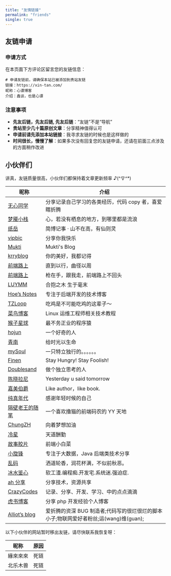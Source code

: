 ```yaml
---
title: "友情链接"
permalink: "friends"
single: true
---
```


## 友链申请

### 申请方式

在本页面下方评论区留言您的友链信息：

```
# 申请友链前，请确保本站已被添加到贵站友链
链接：https://xin-tan.com/
昵称：心谭博客
介绍：鑫谈，也是心谭
```

### 注意事项

- **先友后链，先友后链, 先友后链**：“友链”不是“导航”
- **贵站至少几十篇原创文章**：分享精神值得认可
- **申请前请先添加本站链接**：我寻求友链的时候也是这样做的
- **时间很长，慢慢了解**：如果多次没有回复您的友链申请，还请在前面三点涉及的方面稍作改进

## 小伙伴们

讲真，友链质量很高，小伙伴们都保持着文章更新频率 ♪\(^∇^\*\)

| 昵称                                             | 介绍                                                                                  |
| ------------------------------------------------ | ------------------------------------------------------------------------------------- |
| [无心同学](https://wuxin.netlify.com)            | 分享记录自己学习的各类经历，代码 copy 者，喜爱瞎折腾                                  |
| [梦魇小栈](https://blog.ihoey.com)               | 心，若没有栖息的地方，到哪里都是流浪                                                  |
| [纸岳](https://yizhiyue.me/)                     | 简博记事 · 山不在高，有仙则灵                                                         |
| [vipbic](https://www.vipbic.com/navigation.html) | 分享你我快乐                                                                          |
| [Mukti](https://feizhaojun.com)                  | Mukti's Blog                                                                          |
| [krryblog](https://ainyi.com)                    | 你的美好，我都记得                                                                    |
| [前端路上](https://www.zhxiong.com/)             | 直到以行，曲径以周                                                                    |
| [前端路上](https://refined-x.com)                | 枪在手，跟我走，前端路上不回头                                                        |
| [LUYMM](https://luymm.com)                       | 合抱之木 生于毫末                                                                     |
| [Hoe’s Notes](http://www.hoehub.com)             | 专注于后端开发的技术博客                                                              |
| [TZLoop](https://www.whereareyou.site/)          | 吃鸡是不可能吃鸡的这辈子～                                                            |
| [菜鸟博客](https://birdteam.net/)                | Linux 运维工程师相关技术教程                                                          |
| [猴子星球](https://mr-houzi.com)                 | 最不务正业的程序猿                                                                    |
| [hojun](https://www.hojun.cn/)                   | 一个好奇的人                                                                          |
| [青南](https://www.kingname.info)                | 给时光以生命                                                                          |
| [mySoul](https://www.iming.info/)                | 一只特立独行的。。。。。。                                                            |
| [Finen](https://www.finen.top/)                  | Stay Hungry! Stay Foolish!                                                            |
| [Doublesand](https://doublesand.github.io)       | 做个独立思考的人                                                                      |
| [陈晓拉尼](https://www.chenxiaolani.com/)        | Yesterday u said tomorrow                                                             |
| [嘉美伯爵](https://blog.gaozhe.top)              | Like author，like book.                                                               |
| [纯真年代](http://www.bblog.vip)                 | 感谢年轻时候的自己                                                                    |
| [隔壁老王的随笔](https://dojay.cn/)              | 一个喜欢撸猫的前端码农的 YY 天地                                                      |
| [ChungZH](https://chungzh.cn)                    | 向着梦想加油                                                                          |
| [冷星](https://lengxing.club/)                   | 天道酬勤                                                                              |
| [故事胶片](http://rooon.co/)                     | 前端小白菜                                                                            |
| [小旋锋](http://laijianfeng.org/)                | 专注于大数据，Java 后端类技术分享                                                     |
| [乱码](https://luan.ma/)                         | 洒道轮香，润花杯满，不似前秋恶。                                                      |
| [冰水鉴心](https://xq773939719.github.io/)       | 软工渣.编程痴.开发宅.系统迷.强迫症.                                                   |
| [ah 分享](https://ah.yxlblog.com/)               | 分享技术，资源共享                                                                    |
| [CrazyCodes](https://blog.fastrun.cn/)           | 记录、分享、开发、学习、中的点点滴滴                                                  |
| [虎书博客](http://www.tigerbook.cn/)             | 分享 php 开发经验个人博客                                                             |
| [Alliot’s blog](https://www.iots.vip)            | 爱折腾的资深 BUG 制造者;代码写的很烂很烂的脚本小子;物联网爱好者粉丝;运(wang)维(guan); |

以下小伙伴的网站暂时移出友链，请尽快联系我恢复呀：

| 昵称     | 原因 |
| -------- | ---- |
| 緣來來來 | 死链 |
| 北乐木兽 | 死链 |
